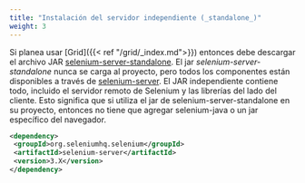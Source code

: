 ```yaml
---
title: "Instalación del servidor independiente (_standalone_)"
weight: 3
---
```


 
Si planea usar [Grid]({{< ref "/grid/_index.md">}}) entonces debe descargar el archivo JAR [selenium-server-standalone](//www.seleniumhq.org/download/). El jar _selenium-server-standalone_ nunca se carga al proyecto, pero todos los componentes están disponibles a través de [selenium-server](//repo1.maven.org/maven2/org/seleniumhq/selenium/selenium-server/). El JAR independiente contiene todo, incluido el servidor remoto de Selenium y las librerías del lado del cliente. Esto significa que si utiliza el jar de selenium-server-standalone en su proyecto, entonces no tiene que agregar selenium-java o un jar específico del navegador.

 ```xml
<dependency>
  <groupId>org.seleniumhq.selenium</groupId>
  <artifactId>selenium-server</artifactId>
  <version>3.X</version>
</dependency>
```

